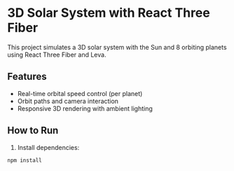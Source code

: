 # 3D Solar System with React Three Fiber

This project simulates a 3D solar system with the Sun and 8 orbiting planets using React Three Fiber and Leva.

## Features

- Real-time orbital speed control (per planet)
- Orbit paths and camera interaction
- Responsive 3D rendering with ambient lighting

## How to Run

1. Install dependencies:

```bash
npm install

